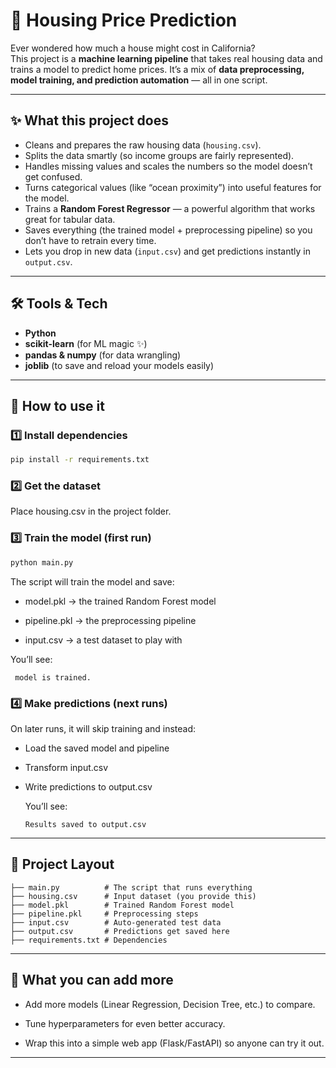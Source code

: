 # 🏡 Housing Price Prediction

Ever wondered how much a house might cost in California?  
This project is a **machine learning pipeline** that takes real housing data and trains a model to predict home prices. It’s a mix of **data preprocessing, model training, and prediction automation** — all in one script.

---

## ✨ What this project does
- Cleans and prepares the raw housing data (`housing.csv`).
- Splits the data smartly (so income groups are fairly represented).
- Handles missing values and scales the numbers so the model doesn’t get confused.
- Turns categorical values (like “ocean proximity”) into useful features for the model.
- Trains a **Random Forest Regressor** — a powerful algorithm that works great for tabular data.
- Saves everything (the trained model + preprocessing pipeline) so you don’t have to retrain every time.
- Lets you drop in new data (`input.csv`) and get predictions instantly in `output.csv`.

---

## 🛠️ Tools & Tech
- **Python**
- **scikit-learn** (for ML magic ✨)
- **pandas & numpy** (for data wrangling)
- **joblib** (to save and reload your models easily)

---

## 🚀 How to use it

### 1️⃣ Install dependencies
```bash
pip install -r requirements.txt
```
### 2️⃣ Get the dataset

Place housing.csv in the project folder.

### 3️⃣ Train the model (first run)
```bash
python main.py
```
The script will train the model and save:

- model.pkl → the trained Random Forest model

- pipeline.pkl → the preprocessing pipeline

- input.csv → a test dataset to play with

You’ll see:
```
 model is trained.
```
### 4️⃣ Make predictions (next runs)

On later runs, it will skip training and instead:

- Load the saved model and pipeline

- Transform input.csv

- Write predictions to output.csv

  You’ll see:
  ```
  Results saved to output.csv
  ```
 ---
## 📂 Project Layout
```
├── main.py          # The script that runs everything
├── housing.csv      # Input dataset (you provide this)
├── model.pkl        # Trained Random Forest model
├── pipeline.pkl     # Preprocessing steps
├── input.csv        # Auto-generated test data
├── output.csv       # Predictions get saved here
├── requirements.txt # Dependencies
```
---

## 🌱 What you can add more

- Add more models (Linear Regression, Decision Tree, etc.) to compare.

- Tune hyperparameters for even better accuracy.

- Wrap this into a simple web app (Flask/FastAPI) so anyone can try it out.

---


